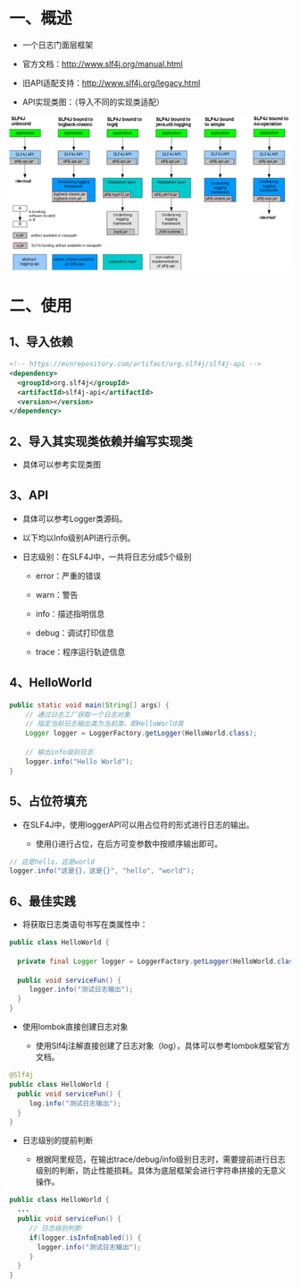 # 一、概述

- 一个日志门面层框架

- 官方文档：http://www.slf4j.org/manual.html

- 旧API适配支持：http://www.slf4j.org/legacy.html

- API实现类图：（导入不同的实现类适配）


![clipboard.png](Slf4j.assets/clip_image002.gif)

 

# 二、使用

## 1、导入依赖
```xml
<!-- https://mvnrepository.com/artifact/org.slf4j/slf4j-api -->
<dependency>
  <groupId>org.slf4j</groupId>
  <artifactId>slf4j-api</artifactId>
  <version></version>
</dependency>
```
## 2、导入其实现类依赖并编写实现类

- 具体可以参考实现类图


## 3、API

- 具体可以参考Logger类源码。

- 以下均以Info级别API进行示例。

- 日志级别：在SLF4J中，一共将日志分成5个级别

    - error：严重的错误


    - warn：警告


    - info：描述指明信息


    - debug：调试打印信息


    - trace：程序运行轨迹信息


## 4、HelloWorld
```java
public static void main(String[] args) {
    // 通过日志工厂获取一个日志对象
    // 指定当前日志输出类为当前类，即HelloWorld类
    Logger logger = LoggerFactory.getLogger(HelloWorld.class);

    // 输出info级别日志
    logger.info("Hello World");
}
```
## 5、占位符填充

- 在SLF4J中，使用loggerAPI可以用占位符的形式进行日志的输出。

    - 使用{}进行占位，在后方可变参数中按顺序输出即可。

```java
// 这是hello，这是world
logger.info("这是{}，这是{}", "hello", "world");
```
## 6、最佳实践

- 将获取日志类语句书写在类属性中：

```java
public class HelloWorld {

  private final Logger logger = LoggerFactory.getLogger(HelloWorld.class);

  public void serviceFun() {
     logger.info("测试日志输出");
  }  
}
```
- 使用lombok直接创建日志对象

    - 使用Slf4j注解直接创建了日志对象（log），具体可以参考lombok框架官方文档。

```java
@Slf4j
public class HelloWorld {
  public void serviceFun() {
     log.info("测试日志输出");
  }  
}
```
- 日志级别的提前判断

    - 根据阿里规范，在输出trace/debug/info级别日志时，需要提前进行日志级别的判断，防止性能损耗。具体为底层框架会进行字符串拼接的无意义操作。

```java
public class HelloWorld {
  ...
  public void serviceFun() {
     // 日志级别判断
     if(logger.isInfoEnabled()) {
       logger.info("测试日志输出");
     }
  }  
}
```





